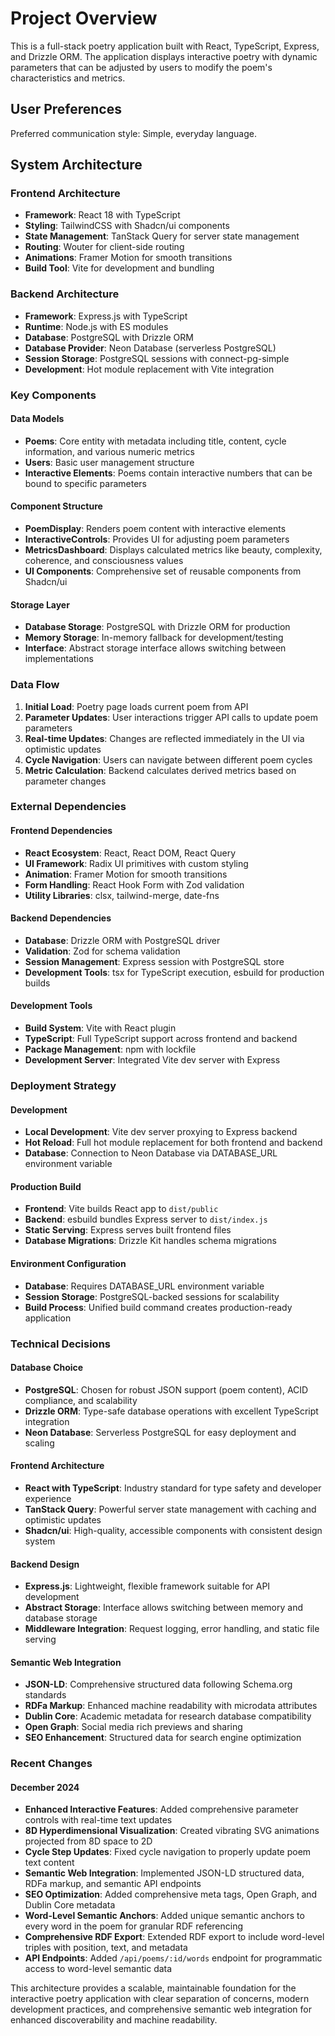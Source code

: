 # Project Overview

This is a full-stack poetry application built with React, TypeScript, Express, and Drizzle ORM. The application displays interactive poetry with dynamic parameters that can be adjusted by users to modify the poem's characteristics and metrics.

## User Preferences

Preferred communication style: Simple, everyday language.

## System Architecture

### Frontend Architecture
- **Framework**: React 18 with TypeScript
- **Styling**: TailwindCSS with Shadcn/ui components
- **State Management**: TanStack Query for server state management
- **Routing**: Wouter for client-side routing
- **Animations**: Framer Motion for smooth transitions
- **Build Tool**: Vite for development and bundling

### Backend Architecture
- **Framework**: Express.js with TypeScript
- **Runtime**: Node.js with ES modules
- **Database**: PostgreSQL with Drizzle ORM
- **Database Provider**: Neon Database (serverless PostgreSQL)
- **Session Storage**: PostgreSQL sessions with connect-pg-simple
- **Development**: Hot module replacement with Vite integration

### Key Components

#### Data Models
- **Poems**: Core entity with metadata including title, content, cycle information, and various numeric metrics
- **Users**: Basic user management structure
- **Interactive Elements**: Poems contain interactive numbers that can be bound to specific parameters

#### Component Structure
- **PoemDisplay**: Renders poem content with interactive elements
- **InteractiveControls**: Provides UI for adjusting poem parameters
- **MetricsDashboard**: Displays calculated metrics like beauty, complexity, coherence, and consciousness values
- **UI Components**: Comprehensive set of reusable components from Shadcn/ui

#### Storage Layer
- **Database Storage**: PostgreSQL with Drizzle ORM for production
- **Memory Storage**: In-memory fallback for development/testing
- **Interface**: Abstract storage interface allows switching between implementations

### Data Flow

1. **Initial Load**: Poetry page loads current poem from API
2. **Parameter Updates**: User interactions trigger API calls to update poem parameters
3. **Real-time Updates**: Changes are reflected immediately in the UI via optimistic updates
4. **Cycle Navigation**: Users can navigate between different poem cycles
5. **Metric Calculation**: Backend calculates derived metrics based on parameter changes

### External Dependencies

#### Frontend Dependencies
- **React Ecosystem**: React, React DOM, React Query
- **UI Framework**: Radix UI primitives with custom styling
- **Animation**: Framer Motion for smooth transitions
- **Form Handling**: React Hook Form with Zod validation
- **Utility Libraries**: clsx, tailwind-merge, date-fns

#### Backend Dependencies
- **Database**: Drizzle ORM with PostgreSQL driver
- **Validation**: Zod for schema validation
- **Session Management**: Express session with PostgreSQL store
- **Development Tools**: tsx for TypeScript execution, esbuild for production builds

#### Development Tools
- **Build System**: Vite with React plugin
- **TypeScript**: Full TypeScript support across frontend and backend
- **Package Management**: npm with lockfile
- **Development Server**: Integrated Vite dev server with Express

### Deployment Strategy

#### Development
- **Local Development**: Vite dev server proxying to Express backend
- **Hot Reload**: Full hot module replacement for both frontend and backend
- **Database**: Connection to Neon Database via DATABASE_URL environment variable

#### Production Build
- **Frontend**: Vite builds React app to `dist/public`
- **Backend**: esbuild bundles Express server to `dist/index.js`
- **Static Serving**: Express serves built frontend files
- **Database Migrations**: Drizzle Kit handles schema migrations

#### Environment Configuration
- **Database**: Requires DATABASE_URL environment variable
- **Session Storage**: PostgreSQL-backed sessions for scalability
- **Build Process**: Unified build command creates production-ready application

### Technical Decisions

#### Database Choice
- **PostgreSQL**: Chosen for robust JSON support (poem content), ACID compliance, and scalability
- **Drizzle ORM**: Type-safe database operations with excellent TypeScript integration
- **Neon Database**: Serverless PostgreSQL for easy deployment and scaling

#### Frontend Architecture
- **React with TypeScript**: Industry standard for type safety and developer experience
- **TanStack Query**: Powerful server state management with caching and optimistic updates
- **Shadcn/ui**: High-quality, accessible components with consistent design system

#### Backend Design
- **Express.js**: Lightweight, flexible framework suitable for API development
- **Abstract Storage**: Interface allows switching between memory and database storage
- **Middleware Integration**: Request logging, error handling, and static file serving

#### Semantic Web Integration
- **JSON-LD**: Comprehensive structured data following Schema.org standards
- **RDFa Markup**: Enhanced machine readability with microdata attributes
- **Dublin Core**: Academic metadata for research database compatibility
- **Open Graph**: Social media rich previews and sharing
- **SEO Enhancement**: Structured data for search engine optimization

### Recent Changes

#### December 2024
- **Enhanced Interactive Features**: Added comprehensive parameter controls with real-time text updates
- **8D Hyperdimensional Visualization**: Created vibrating SVG animations projected from 8D space to 2D
- **Cycle Step Updates**: Fixed cycle navigation to properly update poem text content
- **Semantic Web Integration**: Implemented JSON-LD structured data, RDFa markup, and semantic API endpoints
- **SEO Optimization**: Added comprehensive meta tags, Open Graph, and Dublin Core metadata
- **Word-Level Semantic Anchors**: Added unique semantic anchors to every word in the poem for granular RDF referencing
- **Comprehensive RDF Export**: Extended RDF export to include word-level triples with position, text, and metadata
- **API Endpoints**: Added `/api/poems/:id/words` endpoint for programmatic access to word-level semantic data

This architecture provides a scalable, maintainable foundation for the interactive poetry application with clear separation of concerns, modern development practices, and comprehensive semantic web integration for enhanced discoverability and machine readability.